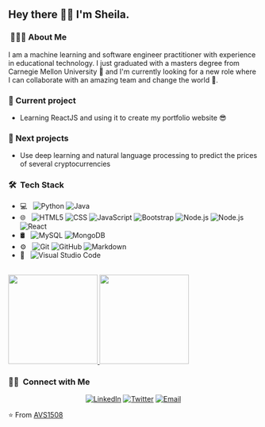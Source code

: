 <h2> Hey there 👋🏾 I'm Sheila.</h2>

<h3> &nbsp;👩🏾‍💻 About Me </h3>

I am a machine learning and software engineer practitioner with experience in educational technology. I just graduated with a masters degree from Carnegie Mellon University 💃 and I'm currently looking for a new role where I can collaborate with an amazing team and change the world 🦸‍.

<h3> 🌱 Current project </h3>

- Learning ReactJS and using it to create my portfolio website 😎

<h3> 🌱 Next projects </h3>

- Use deep learning and natural language processing to predict the prices of several cryptocurrencies

<!-- - 👩🏾‍💻 &nbsp; I am a machine learning and software engineer practitioner with experience in educational technology.
- 🎓 &nbsp; I'm now done with my masters degree at Carnegie Mellon University 💃.
- 🌱 &nbsp; I'm currently learning ReactJS while creating my portfolio website 😎.
- 🦸‍♀️ &nbsp; Currently looking for a new role where I can collaborate with an amazing team and change the world. -->
<!-- - 💼 &nbsp; Working as a Business Development Associate at VirtuBox InfoTech Private Limited. -->
<!-- - ✍️ &nbsp; Pursuing Graphic Design and Blog Writing as hobbies/side hustles.-->
<h3> 🛠 &nbsp;Tech Stack</h3>

- 💻 &nbsp;
  ![Python](https://img.shields.io/badge/-Python-333333?style=flat&logo=python)
  ![Java](https://img.shields.io/badge/-Java-333333?style=flat&logo=Java&logoColor=007396)
- 🌐 &nbsp;
  ![HTML5](https://img.shields.io/badge/-HTML5-333333?style=flat&logo=HTML5)
  ![CSS](https://img.shields.io/badge/-CSS-333333?style=flat&logo=CSS3&logoColor=1572B6)
  ![JavaScript](https://img.shields.io/badge/-JavaScript-333333?style=flat&logo=javascript)
  ![Bootstrap](https://img.shields.io/badge/-Bootstrap-333333?style=flat&logo=bootstrap&logoColor=563D7C)
  ![Node.js](https://img.shields.io/badge/-Node.js-333333?style=flat&logo=node.js)
  ![Node.js](https://img.shields.io/badge/-Express.js-333333?style=flat&logo=express)
  ![React](https://img.shields.io/badge/-React-333333?style=flat&logo=react)
- 🛢 &nbsp; 
  ![MySQL](https://img.shields.io/badge/-MySQL-333333?style=flat&logo=mysql)
  ![MongoDB](https://img.shields.io/badge/-MongoDB-333333?style=flat&logo=mongodb)
- ⚙️ &nbsp;
  ![Git](https://img.shields.io/badge/-Git-333333?style=flat&logo=git)
  ![GitHub](https://img.shields.io/badge/-GitHub-333333?style=flat&logo=github)
  ![Markdown](https://img.shields.io/badge/-Markdown-333333?style=flat&logo=markdown)
- 🔧 &nbsp;
  ![Visual Studio Code](https://img.shields.io/badge/-Visual%20Studio%20Code-333333?style=flat&logo=visual-studio-code&logoColor=007ACC)

<br/>

<a href="https://github.com/sheilambadi">
  <img height="180em" src="https://github-readme-stats.vercel.app/api?username=sheilambadi&show_icons=true" />
  <img height="180em" src="https://github-readme-stats.vercel.app/api/top-langs/?username=sheilambadi&layout=compact" />
</a>

<br/>

<h3> 🤝🏻 &nbsp;Connect with Me </h3>

<p align="center">
<a href="https://www.linkedin.com/in/sheilambadi/"><img alt="LinkedIn" src="https://img.shields.io/badge/LinkedIn-Sheila%20Mbadi-blue?style=flat-square&logo=linkedin"></a>
<a href="https://twitter.com/smbadi"><img alt="Twitter" src="https://img.shields.io/badge/Twitter-sheilambadi_-blue?style=flat-square&logo=twitter"></a>
<a href="mailto:mbadisheila@gmail.com"><img alt="Email" src="https://img.shields.io/badge/Email-mbadisheila%40gmail.com-blue?style=flat-square&logo=gmail"></a>
</p>

⭐️ From [AVS1508](https://github.com/AVS1508)

<!--
### Hi there 👋 
**sheilambadi/sheilambadi** is a ✨ _special_ ✨ repository because its `README.md` (this file) appears on your GitHub profile.

Here are some ideas to get you started:

- 🔭 I’m currently working on ...
- 🌱 I’m currently learning ...
- 👯 I’m looking to collaborate on ...
- 🤔 I’m looking for help with ...
- 💬 Ask me about ...
- 📫 How to reach me: ...
- 😄 Pronouns: ...
- ⚡ Fun fact: ...
-->
